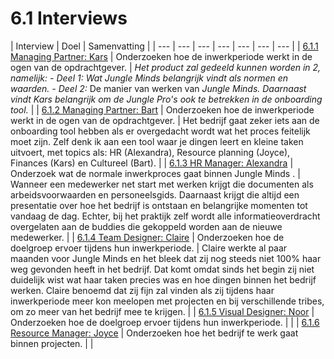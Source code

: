# 6.1 Interviews

| Interview | Doel | Samenvatting |
| --- | --- | --- | --- | --- | --- | --- |
| [6.1.1 Managing Partner: Kars](6.1.1-managing-partner-kars.md)                                                                                                                                                                                                                                                                                                                                            | Onderzoeken hoe de inwerkperiode werkt in de ogen van de opdrachtgever.                                                                                                                    | _Het product zal gedeeld kunnen worden in 2, namelijk: - Deel 1: Wat Jungle Minds belangrijk vindt als normen en waarden. - Deel 2:_ De manier van werken van _Jungle Minds. Daarnaast vindt Kars belangrijk om de Jungle Pro's ook te betrekken in de onboarding tool._ |
| [6.1.2 Managing Partner: Bart](6.1.2-managing-partner-bart.md) | Onderzoeken hoe de inwerkperiode werkt in de ogen van de opdrachtgever.  | Het bedrijf gaat zeker iets aan de onboarding tool hebben als er overgedacht wordt wat het proces feitelijk moet zijn. Zelf denk ik aan een tool waar je dingen leert en kleine taken uitvoert, met topics als: HR \(Alexandra\), Resource planning \(Joyce\), Finances \(Kars\) en Cultureel \(Bart\). |
| [6.1.3 HR Manager: Alexandra](6.1.3-hr-manager-alexandra.md) | Onderzoek wat de normale inwerkproces gaat binnen Jungle Minds . | Wanneer een medewerker net start met werken krijgt die documenten als arbeidsvoorwaarden en personeelsgids. Daarnaast krijgt die altijd een presentatie over hoe het bedrijf is ontstaan en belangrijke momenten tot vandaag de dag. Echter, bij het praktijk zelf wordt alle informatieoverdracht overgelaten aan de buddies die gekoppeld worden aan de nieuwe medewerker.  |
| [6.1.4 Team Designer: Claire](6.1.4-team-designer-claire.md) | Onderzoeken hoe de doelgroep ervoer tijdens hun inwerkperiode. | Claire werkte al paar maanden voor Jungle Minds en het bleek dat zij nog steeds niet 100% haar weg gevonden heeft in het bedrijf. Dat komt omdat sinds het begin zij niet duidelijk wist wat haar taken precies was en hoe dingen binnen het bedrijf werken. Claire benoemd dat zij fijn zal vinden als zij tijdens haar inwerkperiode meer kon meelopen met projecten en bij verschillende tribes, om zo meer van het bedrijf mee te krijgen.  |
| [6.1.5 Visual Designer: Noor](6.1.5-visual-designer-noor.md) | Onderzoeken hoe de doelgroep ervoer tijdens hun inwerkperiode. |  |
| [6.1.6 Resource Manager: Joyce](6.1.6-resource-manager-joyce.md) | Onderzoeken hoe het bedrijf te werk gaat binnen projecten. |  |

